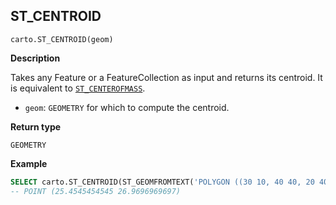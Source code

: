 ## ST_CENTROID

```sql:signature
carto.ST_CENTROID(geom)
```

**Description**

Takes any Feature or a FeatureCollection as input and returns its centroid. It is equivalent to [`ST_CENTEROFMASS`](#st_centerofmass).

* `geom`: `GEOMETRY` for which to compute the centroid.

**Return type**

`GEOMETRY`

**Example**

```sql
SELECT carto.ST_CENTROID(ST_GEOMFROMTEXT('POLYGON ((30 10, 40 40, 20 40, 10 20, 30 10))'));
-- POINT (25.4545454545 26.9696969697)